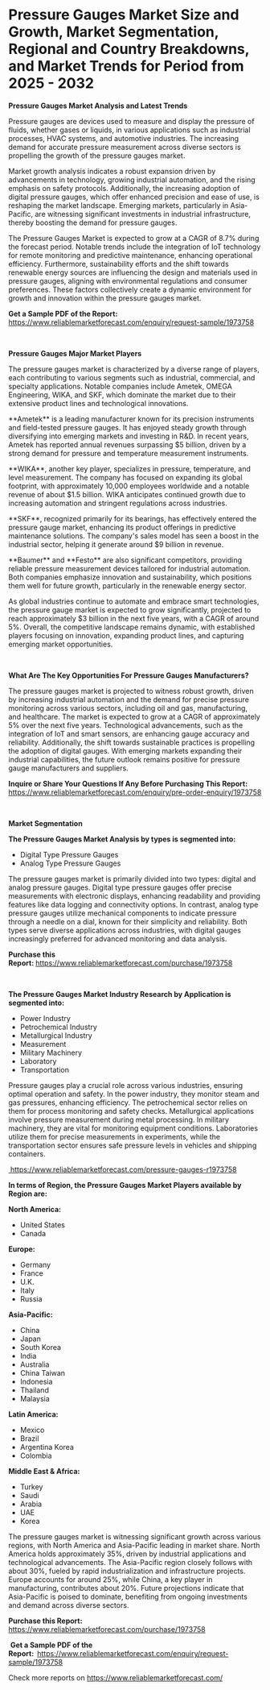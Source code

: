 <p><h1>Pressure Gauges Market Size and Growth, Market Segmentation, Regional and Country Breakdowns, and Market Trends for Period from 2025 -  2032</h1></p><p><strong>Pressure Gauges Market Analysis and Latest Trends</strong></p>
<p><p>Pressure gauges are devices used to measure and display the pressure of fluids, whether gases or liquids, in various applications such as industrial processes, HVAC systems, and automotive industries. The increasing demand for accurate pressure measurement across diverse sectors is propelling the growth of the pressure gauges market. </p><p>Market growth analysis indicates a robust expansion driven by advancements in technology, growing industrial automation, and the rising emphasis on safety protocols. Additionally, the increasing adoption of digital pressure gauges, which offer enhanced precision and ease of use, is reshaping the market landscape. Emerging markets, particularly in Asia-Pacific, are witnessing significant investments in industrial infrastructure, thereby boosting the demand for pressure gauges.</p><p>The Pressure Gauges Market is expected to grow at a CAGR of 8.7% during the forecast period. Notable trends include the integration of IoT technology for remote monitoring and predictive maintenance, enhancing operational efficiency. Furthermore, sustainability efforts and the shift towards renewable energy sources are influencing the design and materials used in pressure gauges, aligning with environmental regulations and consumer preferences. These factors collectively create a dynamic environment for growth and innovation within the pressure gauges market.</p></p>
<p><strong>Get a Sample PDF of the Report:&nbsp;</strong> <a href="https://www.reliablemarketforecast.com/enquiry/request-sample/1973758?utm_campaign=2949&utm_medium=2&utm_source=Github&utm_content=ia&utm_term=11042025&utm_id=pressure-gauges">https://www.reliablemarketforecast.com/enquiry/request-sample/1973758</a></p>
<p>&nbsp;</p>
<p><strong>Pressure Gauges Major Market Players</strong></p>
<p><p>The pressure gauges market is characterized by a diverse range of players, each contributing to various segments such as industrial, commercial, and specialty applications. Notable companies include Ametek, OMEGA Engineering, WIKA, and SKF, which dominate the market due to their extensive product lines and technological innovations.</p><p>**Ametek** is a leading manufacturer known for its precision instruments and field-tested pressure gauges. It has enjoyed steady growth through diversifying into emerging markets and investing in R&D. In recent years, Ametek has reported annual revenues surpassing $5 billion, driven by a strong demand for pressure and temperature measurement instruments.</p><p>**WIKA**, another key player, specializes in pressure, temperature, and level measurement. The company has focused on expanding its global footprint, with approximately 10,000 employees worldwide and a notable revenue of about $1.5 billion. WIKA anticipates continued growth due to increasing automation and stringent regulations across industries.</p><p>**SKF**, recognized primarily for its bearings, has effectively entered the pressure gauge market, enhancing its product offerings in predictive maintenance solutions. The company's sales model has seen a boost in the industrial sector, helping it generate around $9 billion in revenue.</p><p>**Baumer** and **Festo** are also significant competitors, providing reliable pressure measurement devices tailored for industrial automation. Both companies emphasize innovation and sustainability, which positions them well for future growth, particularly in the renewable energy sector.</p><p>As global industries continue to automate and embrace smart technologies, the pressure gauge market is expected to grow significantly, projected to reach approximately $3 billion in the next five years, with a CAGR of around 5%. Overall, the competitive landscape remains dynamic, with established players focusing on innovation, expanding product lines, and capturing emerging market opportunities.</p></p>
<p>&nbsp;</p>
<p><strong>What Are The Key Opportunities For Pressure Gauges Manufacturers?</strong></p>
<p><p>The pressure gauges market is projected to witness robust growth, driven by increasing industrial automation and the demand for precise pressure monitoring across various sectors, including oil and gas, manufacturing, and healthcare. The market is expected to grow at a CAGR of approximately 5% over the next five years. Technological advancements, such as the integration of IoT and smart sensors, are enhancing gauge accuracy and reliability. Additionally, the shift towards sustainable practices is propelling the adoption of digital gauges. With emerging markets expanding their industrial capabilities, the future outlook remains positive for pressure gauge manufacturers and suppliers.</p></p>
<p><strong>Inquire or Share Your Questions If Any Before Purchasing This Report:</strong> <a href="https://www.reliablemarketforecast.com/enquiry/pre-order-enquiry/1973758?utm_campaign=2949&utm_medium=2&utm_source=Github&utm_content=ia&utm_term=11042025&utm_id=pressure-gauges">https://www.reliablemarketforecast.com/enquiry/pre-order-enquiry/1973758</a></p>
<p>&nbsp;</p>
<p><strong>Market Segmentation</strong></p>
<p><strong>The Pressure Gauges Market Analysis by types is segmented into:</strong></p>
<p><ul><li>Digital Type Pressure Gauges</li><li>Analog Type Pressure Gauges</li></ul></p>
<p><p>The pressure gauges market is primarily divided into two types: digital and analog pressure gauges. Digital type pressure gauges offer precise measurements with electronic displays, enhancing readability and providing features like data logging and connectivity options. In contrast, analog type pressure gauges utilize mechanical components to indicate pressure through a needle on a dial, known for their simplicity and reliability. Both types serve diverse applications across industries, with digital gauges increasingly preferred for advanced monitoring and data analysis.</p></p>
<p><strong>Purchase this Report:&nbsp;</strong><a href="https://www.reliablemarketforecast.com/purchase/1973758?utm_campaign=2949&utm_medium=2&utm_source=Github&utm_content=ia&utm_term=11042025&utm_id=pressure-gauges">https://www.reliablemarketforecast.com/purchase/1973758</a></p>
<p>&nbsp;</p>
<p><strong>The Pressure Gauges Market Industry Research by Application is segmented into:</strong></p>
<p><ul><li>Power Industry</li><li>Petrochemical Industry</li><li>Metallurgical Industry</li><li>Measurement</li><li>Military Machinery</li><li>Laboratory</li><li>Transportation</li></ul></p>
<p><p>Pressure gauges play a crucial role across various industries, ensuring optimal operation and safety. In the power industry, they monitor steam and gas pressures, enhancing efficiency. The petrochemical sector relies on them for process monitoring and safety checks. Metallurgical applications involve pressure measurement during metal processing. In military machinery, they are vital for monitoring equipment conditions. Laboratories utilize them for precise measurements in experiments, while the transportation sector ensures safe pressure levels in vehicles and shipping containers.</p></p>
<p><a href="https://www.reliablemarketforecast.com/pressure-gauges-r1973758?utm_campaign=2949&utm_medium=2&utm_source=Github&utm_content=ia&utm_term=11042025&utm_id=pressure-gauges">&nbsp;https://www.reliablemarketforecast.com/pressure-gauges-r1973758</a></p>
<p><strong>In terms of Region, the Pressure Gauges Market Players available by Region are:</strong></p>
<p>
    <p> <strong> North America: </strong>
        <ul>
            <li>United States</li>
            <li>Canada</li>
        </ul>
        </p> 
    <p> <strong> Europe: </strong>
        <ul>
            <li>Germany</li>
            <li>France</li>
            <li>U.K.</li>
            <li>Italy</li>
            <li>Russia</li>
        </ul>
        </p> 
    <p> <strong> Asia-Pacific: </strong>
        <ul>
            <li>China</li>
            <li>Japan</li>
            <li>South Korea</li>
            <li>India</li>
            <li>Australia</li>
            <li>China Taiwan</li>
            <li>Indonesia</li>
            <li>Thailand</li>
            <li>Malaysia</li>
        </ul>
        </p> 
    <p> <strong> Latin America: </strong>
        <ul>
            <li>Mexico</li>
            <li>Brazil</li>
            <li>Argentina Korea</li>
            <li>Colombia</li>
        </ul>
        </p> 
    <p> <strong> Middle East & Africa: </strong>
        <ul>
            <li>Turkey</li>
            <li>Saudi</li>
            <li>Arabia</li>
            <li>UAE</li>
            <li>Korea</li>
        </ul>
    </p>
    </p>
<p><p>The pressure gauges market is witnessing significant growth across various regions, with North America and Asia-Pacific leading in market share. North America holds approximately 35%, driven by industrial applications and technological advancements. The Asia-Pacific region closely follows with about 30%, fueled by rapid industrialization and infrastructure projects. Europe accounts for around 25%, while China, a key player in manufacturing, contributes about 20%. Future projections indicate that Asia-Pacific is poised to dominate, benefiting from ongoing investments and demand across diverse sectors.</p></p>
<p><strong>Purchase this Report: </strong><a href="https://www.reliablemarketforecast.com/purchase/1973758?utm_campaign=2949&utm_medium=2&utm_source=Github&utm_content=ia&utm_term=11042025&utm_id=pressure-gauges">https://www.reliablemarketforecast.com/purchase/1973758</a></p>
<p>&nbsp;<strong>Get a Sample PDF of the Report:&nbsp;&nbsp;</strong><a href="https://www.reliablemarketforecast.com/enquiry/request-sample/1973758?utm_campaign=2949&utm_medium=2&utm_source=Github&utm_content=ia&utm_term=11042025&utm_id=pressure-gauges">https://www.reliablemarketforecast.com/enquiry/request-sample/1973758</a></p>
<p><strong></strong></p>
<p>Check more reports on <a href="https://www.reliablemarketforecast.com/?utm_campaign=2949&utm_medium=2&utm_source=Github&utm_content=ia&utm_term=11042025&utm_id=pressure-gauges">https://www.reliablemarketforecast.com/</a></p>